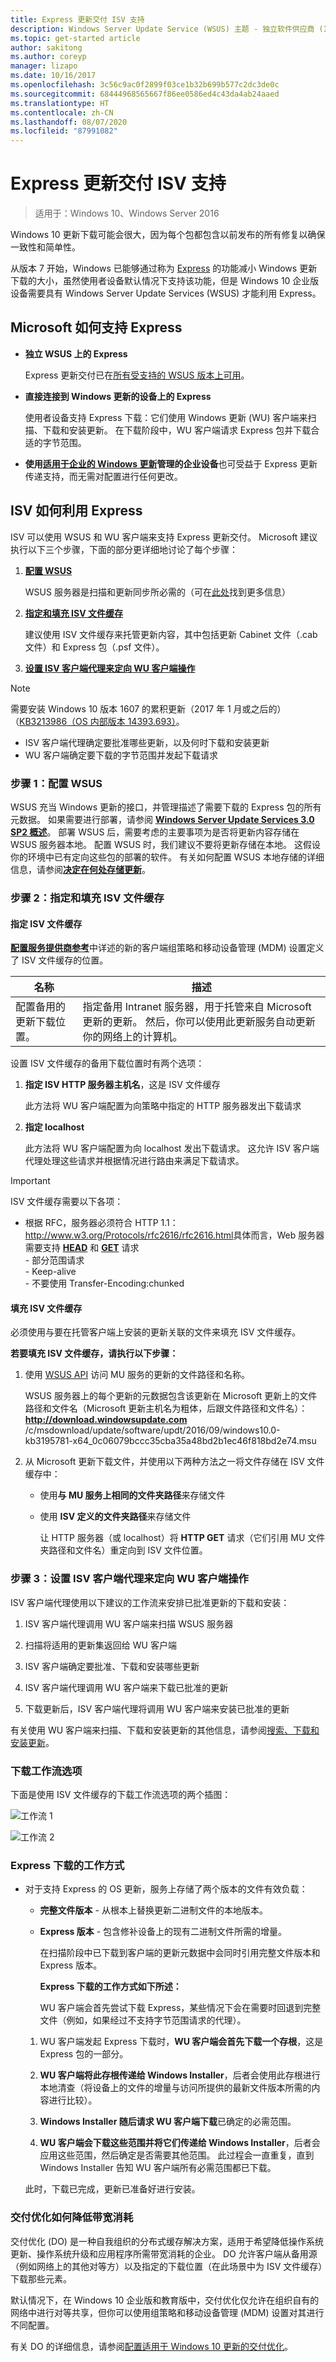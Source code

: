 ```yaml
---
title: Express 更新交付 ISV 支持
description: Windows Server Update Service (WSUS) 主题 - 独立软件供应商 (ISV) 如何使用 WSUS 配置 Express 更新交付
ms.topic: get-started article
author: sakitong
ms.author: coreyp
manager: lizapo
ms.date: 10/16/2017
ms.openlocfilehash: 3c56c9ac0f2899f03ce1b32b699b577c2dc3de0c
ms.sourcegitcommit: 68444968565667f86ee0586ed4c43da4ab24aaed
ms.translationtype: HT
ms.contentlocale: zh-CN
ms.lasthandoff: 08/07/2020
ms.locfileid: "87991082"
---
```

# <a name="express-update-delivery-isv-support"></a>Express 更新交付 ISV 支持

>适用于：Windows 10、Windows Server 2016

Windows 10 更新下载可能会很大，因为每个包都包含以前发布的所有修复以确保一致性和简单性。

从版本 7 开始，Windows 已能够通过称为 [Express](/previous-versions/windows/it-pro/windows-server-2008-R2-and-2008/cc708456(v=ws.10)#Anchor_2) 的功能减小 Windows 更新下载的大小，虽然使用者设备默认情况下支持该功能，但是 Windows 10 企业版设备需要具有 Windows Server Update Services (WSUS) 才能利用 Express。

## <a name="how-microsoft-supports-express"></a>Microsoft 如何支持 Express

- **独立 WSUS 上的 Express**

    Express 更新交付已在[所有受支持的 WSUS 版本上可用](/previous-versions/windows/it-pro/windows-server-2008-R2-and-2008/cc708456(v=ws.10))。

- **直接连接到 Windows 更新的设备上的 Express**

    使用者设备支持 Express 下载：它们使用 Windows 更新 (WU) 客户端来扫描、下载和安装更新。 在下载阶段中，WU 客户端请求 Express 包并下载合适的字节范围。

-  **使用[适用于企业的 Windows 更新](/windows/deployment/update/waas-manage-updates-wufb)管理的企业设备**也可受益于 Express 更新传递支持，而无需对配置进行任何更改。

## <a name="how-isvs-can-take-advantage-of-express"></a>ISV 如何利用 Express

ISV 可以使用 WSUS 和 WU 客户端来支持 Express 更新交付。 Microsoft 建议执行以下三个步骤，下面的部分更详细地讨论了每个步骤：

1.  [**配置 WSUS**](#BKMK_1)

    WSUS 服务器是扫描和更新同步所必需的（可在[此处](/previous-versions/windows/it-pro/windows-server-2012-R2-and-2012/dn800972(v=ws.11))找到更多信息）

2.  [**指定和填充 ISV 文件缓存**](#BKMK_2)

    建议使用 ISV 文件缓存来托管更新内容，其中包括更新 Cabinet 文件（.cab 文件）和 Express 包（.psf 文件）。

3.  [**设置 ISV 客户端代理来定向 WU 客户端操作**](#BKMK_3)

>[!NOTE]
>需要安装 Windows 10 版本 1607 的累积更新（2017 年 1 月或之后的）（[KB3213986（OS 内部版本 14393.693）](https://support.microsoft.com/help/4009938/january-10-2017-kb3213986-os-build-14393-693)。

   - ISV 客户端代理确定要批准哪些更新，以及何时下载和安装更新
   - WU 客户端确定要下载的字节范围并发起下载请求

### <a name="step-1-configure-wsus"></a><a name=BKMK_1></a>步骤 1：配置 WSUS

WSUS 充当 Windows 更新的接口，并管理描述了需要下载的 Express 包的所有元数据。 如果需要进行部署，请参阅 [**Windows Server Update Services 3.0 SP2 概述**](/previous-versions/windows/it-pro/windows-server-2008-R2-and-2008/dd939931(v=ws.10))。 部署 WSUS 后，需要考虑的主要事项为是否将更新内容存储在 WSUS 服务器本地。 配置 WSUS 时，我们建议不要将更新存储在本地。 这假设你的环境中已有定向这些包的部署的软件。 有关如何配置 WSUS 本地存储的详细信息，请参阅[**决定在何处存储更新**](/previous-versions/windows/it-pro/windows-server-2008-R2-and-2008/cc720494(v=ws.10))。

### <a name="step-2-specify-and-populate-the-isv-file-cache"></a><a name=BKMK_2></a>步骤 2：指定和填充 ISV 文件缓存

#### <a name="specify-the-isv-file-cache"></a>指定 ISV 文件缓存

[**配置服务提供商参考**](/windows/client-management/mdm/configuration-service-provider-reference)中详述的新的客户端组策略和移动设备管理 (MDM) 设置定义了 ISV 文件缓存的位置。

| **名称**                                              | **描述**                                                                                                                                                      |
|-------------------------------------------------------|----------------------------------------------------------------------------------------------------------------------------------------------------------------------|
| 配置备用的更新下载位置。 | 指定备用 Intranet 服务器，用于托管来自 Microsoft 更新的更新。 然后，你可以使用此更新服务自动更新你的网络上的计算机。 |

设置 ISV 文件缓存的备用下载位置时有两个选项：

1. **指定 ISV HTTP 服务器主机名**，这是 ISV 文件缓存

    此方法将 WU 客户端配置为向策略中指定的 HTTP 服务器发出下载请求

2. **指定 localhost**

    此方法将 WU 客户端配置为向 localhost 发出下载请求。 这允许 ISV 客户端代理处理这些请求并根据情况进行路由来满足下载请求。

> [!IMPORTANT]
> ISV 文件缓存需要以下各项：
> - 根据 RFC，服务器必须符合 HTTP 1.1：<http://www.w3.org/Protocols/rfc2616/rfc2616.html>具体而言，Web 服务器需要支持                                                                                                                                                                                                                                       [**HEAD**](http://www.w3.org/Protocols/rfc2616/rfc2616-sec9.html) 和 [**GET**](http://www.w3.org/Protocols/rfc2616/rfc2616-sec9.htm) 请求<br>                                                                                                                                                                                                                                                                                                  - 部分范围请求<br>                                                                                                                                                                                                                                                                                                                                                                                                                                                                                                                                                   - Keep-alive<br>                                                                                                                                                                                                                                                                                                                                                                                                                            - 不要使用 Transfer-Encoding:chunked

#### <a name="populate-the-isv-file-cache"></a>填充 ISV 文件缓存

必须使用与要在托管客户端上安装的更新关联的文件来填充 ISV 文件缓存。

**若要填充 ISV 文件缓存，请执行以下步骤：**

1. 使用 [WSUS API](/previous-versions/windows/desktop/aa354524(v=vs.85)) 访问 MU 服务的更新的文件路径和名称。

    WSUS 服务器上的每个更新的元数据包含该更新在 Microsoft 更新上的文件路径和文件名（Microsoft 更新主机名为粗体，后跟文件路径和文件名）： **<http://download.windowsupdate.com>** /c/msdownload/update/software/updt/2016/09/windows10.0-kb3195781-x64_0c06079bccc35cba35a48bd2b1ec46f818bd2e74.msu

2. 从 Microsoft 更新下载文件，并使用以下两种方法之一将文件存储在 ISV 文件缓存中：

   - 使用**与 MU 服务上相同的文件夹路径**来存储文件

   - 使用 **ISV 定义的文件夹路径**来存储文件

     让 HTTP 服务器（或 localhost）将 **HTTP GET** 请求（它们引用 MU 文件夹路径和文件名）重定向到 ISV 文件位置。

### <a name="step-3-set-up-an-isv-client-agent-to-direct-wu-client-operations"></a><a name=BKMK_3></a>步骤 3：设置 ISV 客户端代理来定向 WU 客户端操作

ISV 客户端代理使用以下建议的工作流来安排已批准更新的下载和安装：

1.  ISV 客户端代理调用 WU 客户端来扫描 WSUS 服务器

2.  扫描将适用的更新集返回给 WU 客户端

3.  ISV 客户端确定要批准、下载和安装哪些更新

4.  ISV 客户端代理调用 WU 客户端来下载已批准的更新

5.  下载更新后，ISV 客户端代理将调用 WU 客户端来安装已批准的更新

有关使用 WU 客户端来扫描、下载和安装更新的其他信息，请参阅[搜索、下载和安装更新](/windows/win32/wua_sdk/searching--downloading--and-installing-updates)。

### <a name="download-workflow-options"></a>下载工作流选项

下面是使用 ISV 文件缓存的下载工作流选项的两个插图：

![工作流 1](../../media/express-update-delivery-isv-support/image1.png)

![工作流 2](../../media/express-update-delivery-isv-support/image2.png)
### <a name="how-express-download-works"></a>Express 下载的工作方式

- 对于支持 Express 的 OS 更新，服务上存储了两个版本的文件有效负载：

  - **完整文件版本** - 从根本上替换更新二进制文件的本地版本。

  - **Express 版本** - 包含修补设备上的现有二进制文件所需的增量。

    在扫描阶段中已下载到客户端的更新元数据中会同时引用完整文件版本和 Express 版本。

    **Express 下载的工作方式如下所述：**

    WU 客户端会首先尝试下载 Express，某些情况下会在需要时回退到完整文件（例如，如果经过不支持字节范围请求的代理）。

  1. WU 客户端发起 Express 下载时，**WU 客户端会首先下载一个存根**，这是 Express 包的一部分。

  2. **WU 客户端将此存根传递给 Windows Installer**，后者会使用此存根进行本地清查（将设备上的文件的增量与访问所提供的最新文件版本所需的内容进行比较）。

  3. **Windows Installer 随后请求 WU 客户端下载**已确定的必需范围。

  4. **WU 客户端会下载这些范围并将它们传递给 Windows Installer**，后者会应用这些范围，然后确定是否需要其他范围。 此过程会一直重复，直到 Windows Installer 告知 WU 客户端所有必需范围都已下载。

  此时，下载已完成，更新已准备好进行安装。

### <a name="how-delivery-optimization-reduces-bandwidth-consumption"></a>交付优化如何降低带宽消耗

交付优化 (DO) 是一种自我组织的分布式缓存解决方案，适用于希望降低操作系统更新、操作系统升级和应用程序所需带宽消耗的企业。 DO 允许客户端从备用源（例如网络上的其他对等方）以及指定的下载位置（在此场景中为 ISV 文件缓存）下载那些元素。

默认情况下，在 Windows 10 企业版和教育版中，交付优化仅允许在组织自有的网络中进行对等共享，但你可以使用组策略和移动设备管理 (MDM) 设置对其进行不同配置。

有关 DO 的详细信息，请参阅[配置适用于 Windows 10 更新的交付优化](/windows/deployment/update/waas-delivery-optimization)。